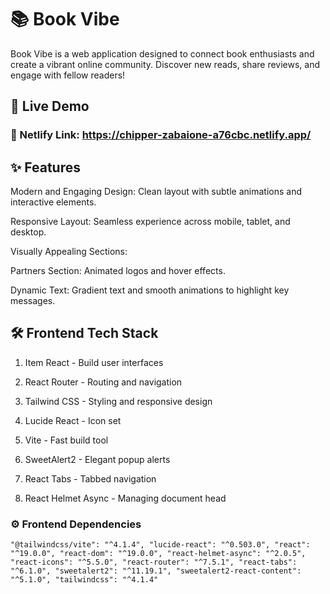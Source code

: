 # 📚 **Book Vibe**
Book Vibe is a web application designed to connect book enthusiasts and create a vibrant online community. Discover new reads, share reviews, and engage with fellow readers!

## 🚀 Live Demo
### 🔗 Netlify Link: https://chipper-zabaione-a76cbc.netlify.app/

## ✨ Features
Modern and Engaging Design: Clean layout with subtle animations and interactive elements.

Responsive Layout: Seamless experience across mobile, tablet, and desktop.

Visually Appealing Sections:

Partners Section: Animated logos and hover effects.

Dynamic Text: Gradient text and smooth animations to highlight key messages.

## 🛠️ Frontend Tech Stack
1. Item React - Build user interfaces

2. React Router - Routing and navigation

3. Tailwind CSS - Styling and responsive design

4. Lucide React - Icon set

5. Vite - Fast build tool

6. SweetAlert2 - Elegant popup alerts

7. React Tabs - Tabbed navigation

8. React Helmet Async - Managing document head

### ⚙️ Frontend Dependencies

`
"@tailwindcss/vite": "^4.1.4",
"lucide-react": "^0.503.0",
"react": "^19.0.0",
"react-dom": "^19.0.0",
"react-helmet-async": "^2.0.5",
"react-icons": "^5.5.0",
"react-router": "^7.5.1",
"react-tabs": "^6.1.0",
"sweetalert2": "^11.19.1",
"sweetalert2-react-content": "^5.1.0",
"tailwindcss": "^4.1.4"   `
